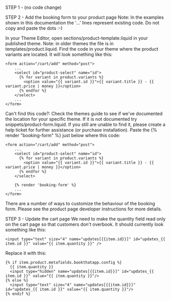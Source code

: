 <!-- BOOK THAT APP -->


STEP 1 - (no code change)

STEP 2 - Add the booking form to your product page
Note: In the examples shown in this documentation the '...' lines represent existing code. Do not copy and paste the dots :-)

In your Theme Editor, open sections/product-template.liquid in your published theme. Note: in older themes the file is in templates/product.liquid.
Find the code in your theme where the product variants are located. It will look something like this:

```
<form action="/cart/add" method="post">
    ...
    <select id="product-select" name="id">
      {% for variant in product.variants %}
        <option value="{{ variant.id }}">{{ variant.title }} - {{ variant.price | money }}</option>
      {% endfor %}
    </select>
    ...
</form>
```

Can't find this code?: Check the themes guide to see if we've documented the location for your specific theme. If it is not documented try snippets/product-form.liquid. If you still are unable to find it, please create a help ticket for further assistance (or purchase installation).
Paste the {% render "booking-form" %} just below where this code:

```
<form action="/cart/add" method="post">
    ...
    <select id="product-select" name="id">
      {% for variant in product.variants %}
        <option value="{{ variant.id }}">{{ variant.title }} - {{ variant.price | money }}</option>
      {% endfor %}
    </select>

    {% render 'booking-form' %}
    ...
</form>
```
There are a number of ways to customize the behaviour of the booking form. Please see the product page developer instructions for more details.



STEP 3 - Update the cart page
We need to make the quantity field read only on the cart page so that customers don't overbook. It should currently look something like this:
```
<input type="text" size="4" name="updates[{{item.id}}]" id="updates_{{ item.id }}" value="{{ item.quantity }}" />
```
Replace it with this:
```
{% if item.product.metafields.bookthatapp.config %}
  {{ item.quantity }}
  <input type="hidden" name="updates[{{item.id}}]" id="updates_{{ item.id }}" value="{{ item.quantity }}"/>
{% else %}
  <input type="text" size="4" name="updates[{{item.id}}]" id="updates_{{ item.id }}" value="{{ item.quantity }}"/>
{% endif %}
```